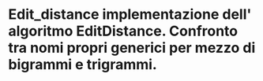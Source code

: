 # Edit_distance implementazione dell' algoritmo EditDistance. Confronto tra nomi propri generici per mezzo di bigrammi e trigrammi.
